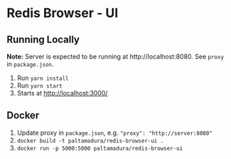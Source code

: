 # Redis Browser - UI

## Running Locally

**Note:** Server is expected to be running at http://localhost:8080. See `proxy` in `package.json`.

1. Run `yarn install`
1. Run `yarn start`
1. Starts at [http://localhost:3000/](http://localhost:3000/)

## Docker
1. Update proxy in `package.json`, e.g. `"proxy": "http://server:8080"`
1. `docker build -t paltamadura/redis-browser-ui .`
1. `docker run -p 5000:5000 paltamadura/redis-browser-ui`